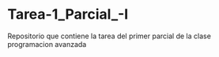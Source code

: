 # Tarea-1_Parcial_-I
Repositorio que contiene la tarea del primer parcial de la clase programacion avanzada
